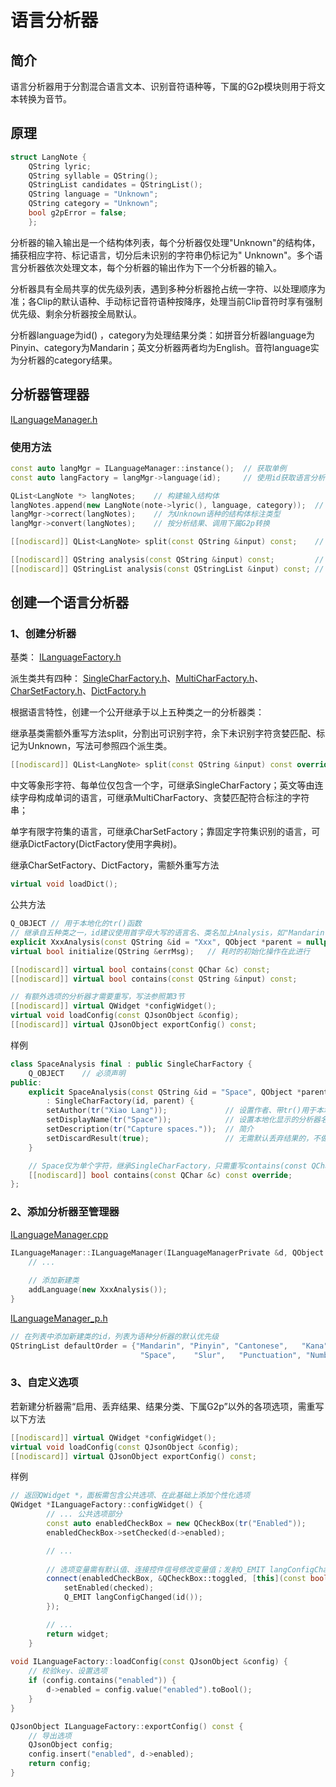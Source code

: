 # 语言分析器

## 简介

语言分析器用于分割混合语言文本、识别音符语种等，下属的G2p模块则用于将文本转换为音节。

## 原理

```c++
struct LangNote {
    QString lyric;
    QString syllable = QString();
    QStringList candidates = QStringList();
    QString language = "Unknown";
    QString category = "Unknown";
    bool g2pError = false;
    };
```

分析器的输入输出是一个结构体列表，每个分析器仅处理"Unknown"的结构体，捕获相应字符、标记语言，切分后未识别的字符串仍标记为"
Unknown"。多个语言分析器依次处理文本，每个分析器的输出作为下一个分析器的输入。

分析器具有全局共享的优先级列表，遇到多种分析器抢占统一字符、以处理顺序为准；各Clip的默认语种、手动标记音符语种按降序，处理当前Clip音符时享有强制优先级、剩余分析器按全局默认。

分析器language为id()
，category为处理结果分类：如拼音分析器language为Pinyin、category为Mandarin；英文分析器两者均为English。音符language实为分析器的category结果。

## 分析器管理器

[ILanguageManager.h](../src/LangMgr/ILanguageManager.h)

### 使用方法

```c++
const auto langMgr = ILanguageManager::instance();  // 获取单例
const auto langFactory = langMgr->language(id);     // 使用id获取语言分析器

QList<LangNote *> langNotes;    // 构建输入结构体
langNotes.append(new LangNote(note->lyric(), language, category));  // language、category可选，默认为Unknown
langMgr->correct(langNotes);    // 为Unknown语种的结构体标注类型
langMgr->convert(langNotes);    // 按分析结果、调用下属G2p转换

[[nodiscard]] QList<LangNote> split(const QString &input) const;    // 将混合语言的文本拆分为QList<LangNote>并标记语种、分类

[[nodiscard]] QString analysis(const QString &input) const;         // 分析语种
[[nodiscard]] QStringList analysis(const QStringList &input) const; // 分析语种
```

## 创建一个语言分析器

### 1、创建分析器

基类： [ILanguageFactory.h](../src/LangMgr/ILanguageFactory.h)

派生类共有四种： [SingleCharFactory.h](../src/LangMgr/LangAnalysis/BaseFactory/SingleCharFactory.h)、[MultiCharFactory.h](../src/LangMgr/LangAnalysis/BaseFactory/MultiCharFactory.h)、[CharSetFactory.h](../src/LangMgr/LangAnalysis/BaseFactory/CharSetFactory.h)、[DictFactory.h](../src/LangMgr/LangAnalysis/BaseFactory/DictFactory.h)

根据语言特性，创建一个公开继承于以上五种类之一的分析器类：

继承基类需额外重写方法split，分割出可识别字符，余下未识别字符贪婪匹配、标记为Unknown，写法可参照四个派生类。

```c++
[[nodiscard]] QList<LangNote> split(const QString &input) const override;
```

中文等象形字符、每单位仅包含一个字，可继承SingleCharFactory；英文等由连续字母构成单词的语言，可继承MultiCharFactory、贪婪匹配符合标注的字符串；

单字有限字符集的语言，可继承CharSetFactory；靠固定字符集识别的语言，可继承DictFactory(DictFactory使用字典树)。

继承CharSetFactory、DictFactory，需额外重写方法

```c++
virtual void loadDict();
```

公共方法

```c++
Q_OBJECT // 用于本地化的tr()函数
// 继承自五种类之一，id建议使用首字母大写的语言名、类名加上Analysis，如"Mandarin"、"Pinyin"、"English"。
explicit XxxAnalysis(const QString &id = "Xxx", QObject *parent = nullptr): XxxFactory(id, parent) {};
virtual bool initialize(QString &errMsg);   // 耗时的初始化操作在此进行

[[nodiscard]] virtual bool contains(const QChar &c) const;              // 单字类型语言使用
[[nodiscard]] virtual bool contains(const QString &input) const;        // 字母语言使用

// 有额外选项的分析器才需要重写，写法参照第3节
[[nodiscard]] virtual QWidget *configWidget();                         
virtual void loadConfig(const QJsonObject &config);
[[nodiscard]] virtual QJsonObject exportConfig() const;
```

样例

```c++
class SpaceAnalysis final : public SingleCharFactory {
    Q_OBJECT    // 必须声明
public:
    explicit SpaceAnalysis(const QString &id = "Space", QObject *parent = nullptr)
        : SingleCharFactory(id, parent) {
        setAuthor(tr("Xiao Lang"));             // 设置作者、带tr()用于本地化
        setDisplayName(tr("Space"));            // 设置本地化显示的分析器名称
        setDescription(tr("Capture spaces."));  // 简介
        setDiscardResult(true);                 // 无需默认丢弃结果的，不做设置
    }

    // Space仅为单个字符，继承SingleCharFactory，只需重写contains(const QChar &c)方法。
    [[nodiscard]] bool contains(const QChar &c) const override;
};
```

### 2、添加分析器至管理器

[ILanguageManager.cpp](../src/LangMgr/ILanguageManager.cpp)

```c++
ILanguageManager::ILanguageManager(ILanguageManagerPrivate &d, QObject *parent){
    // ...
    
    // 添加新建类
    addLanguage(new XxxAnalysis());
}
```

[ILanguageManager_p.h](../src/LangMgr/ILanguageManager_p.h)

```c++
// 在列表中添加新建类的id，列表为语种分析器的默认优先级
QStringList defaultOrder = {"Mandarin", "Pinyin", "Cantonese",   "Kana",   "Romaji",    "English",
                             "Space",    "Slur",   "Punctuation", "Number", "Linebreak", "Unknown"};
```

### 3、自定义选项

若新建分析器需“启用、丢弃结果、结果分类、下属G2p”以外的各项选项，需重写以下方法

```c++
[[nodiscard]] virtual QWidget *configWidget();                         
virtual void loadConfig(const QJsonObject &config);
[[nodiscard]] virtual QJsonObject exportConfig() const;
```

样例

```c++
// 返回QWidget *，面板需包含公共选项、在此基础上添加个性化选项
QWidget *ILanguageFactory::configWidget() {
        // ... 公共选项部分
        const auto enabledCheckBox = new QCheckBox(tr("Enabled"));
        enabledCheckBox->setChecked(d->enabled);

        // ...
        
        // 选项变量需有默认值、连接控件信号修改变量值；发射Q_EMIT langConfigChanged(id())信号，用于更新持久化设置。
        connect(enabledCheckBox, &QCheckBox::toggled, [this](const bool &checked) {
            setEnabled(checked);
            Q_EMIT langConfigChanged(id());
        });

        // ...
        return widget;
    }
    
void ILanguageFactory::loadConfig(const QJsonObject &config) {
    // 校验key、设置选项
    if (config.contains("enabled")) {
        d->enabled = config.value("enabled").toBool();
    }
}

QJsonObject ILanguageFactory::exportConfig() const {
    // 导出选项
    QJsonObject config;
    config.insert("enabled", d->enabled);
    return config;
}
```